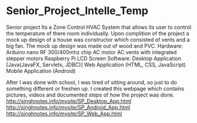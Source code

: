 # Senior_Project_Intelle_Temp
Senior project 
Its a Zone Control HVAC System that allows its user to control the temperature of there room individually. Upon complition of the
project a mock up design of a house was constructor which consisted of vents and a big fan. The mock up design was made out of
wood and PVC.
Hardware:
  Arduino nano 
  RF 300/400mhz chip 
  AC motor
  AC vents with integrated stepper motors
  Raspberry Pi
  LCD Screen
Software:
  Desktop Application [Java(JavaFX, Servlets, JDBC)]
  Web Application (HTML, CSS, JavaScript)
  Mobile Application (Android)
  
After I was done with school, I was tired of sitting around, so just to do something different or freshen up. I created this webpage which 
contains pictures, videos and documented steps of how the project was done. 
http://singhnotes.info/mysite/SP_Desktop_App.html
http://singhnotes.info/mysite/SP_Android_App.html
http://singhnotes.info/mysite/SP_Web_App.html
